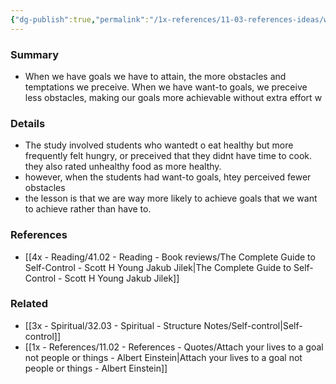 ```yaml
---
{"dg-publish":true,"permalink":"/1x-references/11-03-references-ideas/want-to-goals-are-more-achievable-than-have-to-goals/","title":"Want-to goals are more achievable than have-to goals","dgShowBacklinks":false}
---
```



### Summary
- When we have goals we have to attain, the more obstacles and temptations we preceive. When we have want-to goals, we preceive less obstacles, making our goals more achievable without extra effort   w

### Details
- The study involved students who wantedt o eat healthy but more frequently felt hungry, or preceived that they didnt have time to cook. they also rated unhealthy food as more healthy.
- however, when the students had want-to goals, htey perceived fewer obstacles
- the lesson is that we are way more likely to achieve goals that we want to achieve rather than have to.

### References
- [[4x - Reading/41.02 - Reading - Book reviews/The Complete Guide to Self-Control - Scott H Young Jakub Jilek\|The Complete Guide to Self-Control - Scott H Young Jakub Jilek]]

### Related
- [[3x - Spiritual/32.03 - Spiritual - Structure Notes/Self-control\|Self-control]]
- [[1x - References/11.02 - References - Quotes/Attach your lives to a goal not people or things - Albert Einstein\|Attach your lives to a goal not people or things - Albert Einstein]]